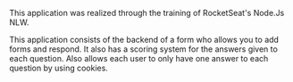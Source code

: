 This application was realized through the training of RocketSeat's Node.Js NLW.

This application consists of the backend of a form who allows you to add forms and respond.
It also has a scoring system for the answers given to each question.
Also allows each user to only have one answer to each question by using cookies.
